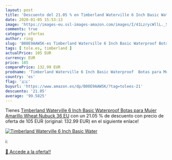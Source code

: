 ```yaml
---
layout: post
title: 'Descuento del 21.05 % en Timberland Waterville 6 Inch Basic Water'
date: 2020-01-05 15:53:13
image: 'https://images-eu.ssl-images-amazon.com/images/I/41LzrycWllL._SL200_.jpg'
comments: true
category: ofertas
author: ring
slug: 'B00E9AAW5K-es Timberland Waterville 6 Inch Basic Waterproof Botas para...'
tags: [ tole.es, timberland ]
actualPrice: 105 EUR
currency: EUR
price: 105
comparePrice: 132.99 EUR
prodname: 'Timberland Waterville 6 Inch Basic Waterproof  Botas para Mujer  Amarillo  Wheat Nubuck   36 EU'
country: 'es'
flag: '🇪🇸'
buyurl: 'https://www.amazon.es/dp/B00E9AAW5K/?tag=tolees-21'
descuento: '21.05'
average: '99.5825'
---
```


Tienes [Timberland Waterville 6 Inch Basic Waterproof  Botas para Mujer  Amarillo  Wheat Nubuck   36 EU](https://www.amazon.es/dp/B00E9AAW5K/?tag=tolees-21) con un 21.05 % de descuento con precio de oferta de 105 EUR (original: 132.99 EUR) en el siguiente enlace!

[![Timberland Waterville 6 Inch Basic Water](https://images-eu.ssl-images-amazon.com/images/I/41LzrycWllL._SL200_.jpg)](https://www.amazon.es/dp/B00E9AAW5K/?tag=tolees-21)

ℹ️:


[🛒 Accede a la oferta!!](https://www.amazon.es/dp/B00E9AAW5K/?tag=tolees-21)
